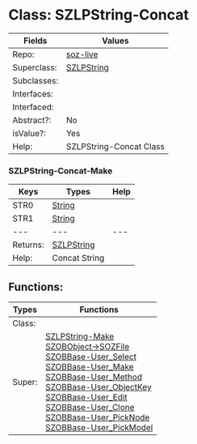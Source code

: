 
# Class:	SZLPString-Concat

| Fields | Values |
| --------- | --------- |
| Repo: | [soz-live](/repos/soz-live.html) |
| Superclass: | [SZLPString](SZLPString.html) |
| Subclasses: |  |
| Interfaces: |  |
| Interfaced: |  |
| Abstract?: | No |
| isValue?: | Yes |
| Help: | SZLPString-Concat Class |

### SZLPString-Concat-Make

| Keys | Types | Help |
| --------- | --------- | --------- |
| STR0 | [String](String.html) |  |
| STR1 | [String](String.html) |  |
| --- | --- | --- |
| Returns: | [SZLPString](SZLPString.html) |
| Help: | Concat String |


## Functions:

| Types | Functions |
| --------- | --------- |
| Class: |  |
| Super: | [SZLPString-Make](SZLPString.html) <br> [SZOBObject->SOZFile](SZOBObject.html) <br> [SZOBBase-User_Select](SZOBBase.html) <br> [SZOBBase-User_Make](SZOBBase.html) <br> [SZOBBase-User_Method](SZOBBase.html) <br> [SZOBBase-User_ObjectKey](SZOBBase.html) <br> [SZOBBase-User_Edit](SZOBBase.html) <br> [SZOBBase-User_Clone](SZOBBase.html) <br> [SZOBBase-User_PickNode](SZOBBase.html) <br> [SZOBBase-User_PickModel](SZOBBase.html) |


